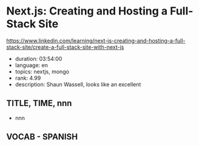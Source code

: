 # Next.js: Creating and Hosting a Full-Stack Site

https://www.linkedin.com/learning/next-js-creating-and-hosting-a-full-stack-site/create-a-full-stack-site-with-next-js

- duration: 03:54:00
- language: en
- topics: nextjs, mongo
- rank: 4.99
- description: Shaun Wassell, looks like an excellent

## TITLE, TIME, nnn

- nnn

## VOCAB - SPANISH

```
```
